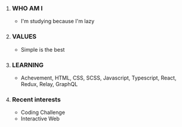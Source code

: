 <!--
### What's up, This is Kim ChnagHyeon 👊

![kimtothechang's GitHub stats](https://github-readme-stats.vercel.app/api?username=kimtothechang&show_icons=true&theme=material-palenight)
[![Top Langs](https://github-readme-stats.vercel.app/api/top-langs/?username=kimtothechang&layout=compact&theme=material-palenight&langs_count=8)](https://github.com/anuraghazra/github-readme-stats)
-->

<!--
**kimtothechang/kimtothechang** is a ✨ _special_ ✨ repository because its `README.md` (this file) appears on your GitHub profile.

Here are some ideas to get you started:

- 🔭 I’m currently working on ...
- 🌱 I’m currently learning ...
- 👯 I’m looking to collaborate on ...
- 🤔 I’m looking for help with ...
- 💬 Ask me about ...
- 📫 How to reach me: ...
- 😄 Pronouns: ...
- ⚡ Fun fact: ...
-->

1. ### WHO AM I
   * I'm studying because I'm lazy

2. ### VALUES
   * Simple is the best

3. ### LEARNING
   * Achevement, HTML, CSS, SCSS, Javascript, Typescript, React, Redux, Relay, GraphQL

4. ### Recent interests
   * Coding Challenge
   * Interactive Web

